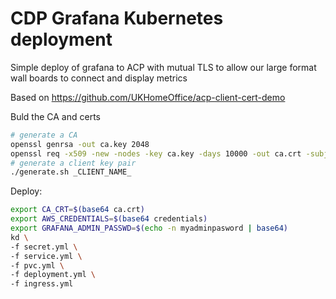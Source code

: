 # CDP Grafana Kubernetes deployment
Simple deploy of grafana to ACP with mutual TLS to allow our large format wall boards to connect and display metrics

Based on https://github.com/UKHomeOffice/acp-client-cert-demo

Buld the CA and certs
```bash
# generate a CA
openssl genrsa -out ca.key 2048
openssl req -x509 -new -nodes -key ca.key -days 10000 -out ca.crt -subj "/CN=example-ca"
# generate a client key pair
./generate.sh _CLIENT_NAME_
```

Deploy:
```bash
export CA_CRT=$(base64 ca.crt)
export AWS_CREDENTIALS=$(base64 credentials)
export GRAFANA_ADMIN_PASSWD=$(echo -n myadminpasword | base64)
kd \ 
-f secret.yml \
-f service.yml \
-f pvc.yml \
-f deployment.yml \
-f ingress.yml
```